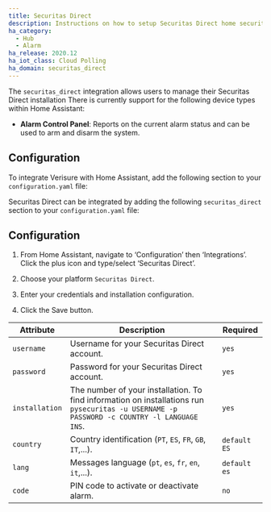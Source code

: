 ```yaml
---
title: Securitas Direct
description: Instructions on how to setup Securitas Direct home security system on Home Assistant.
ha_category:
  - Hub
  - Alarm
ha_release: 2020.12
ha_iot_class: Cloud Polling
ha_domain: securitas_direct
---
```


The `securitas_direct` integration allows users to manage their Securitas Direct installation
There is currently support for the following device types within Home Assistant:
- **Alarm Control Panel**: Reports on the current alarm status and can be used to arm and disarm the system.

## Configuration

To integrate Verisure with Home Assistant, add the following section to your `configuration.yaml` file:

Securitas Direct can be integrated by adding the following `securitas_direct` section to your `configuration.yaml` file:

## Configuration

1. From Home Assistant, navigate to ‘Configuration’ then ‘Integrations’. Click the plus icon and type/select ‘Securitas Direct’.
1. Choose your platform `Securitas Direct`.
1. Enter your credentials and installation configuration.

1. Click the Save button.

| Attribute | Description | Required |
| --------- | ----------- | ----------- |
| `username` | Username for your Securitas Direct account.| `yes`
| `password` | Password for your Securitas Direct account. | `yes`
| `installation` | The number of your installation. To find information on installations run `pysecuritas -u USERNAME -p PASSWORD -c COUNTRY -l LANGUAGE INS`.| `yes`
| `country` | Country identification (`PT`, `ES`, `FR`, `GB`, `IT`,...).| `default ES`
| `lang` | Messages language (`pt`, `es`, `fr`, `en`, `it`,...).| `default es`
| `code` | PIN code to activate or deactivate alarm.| `no`